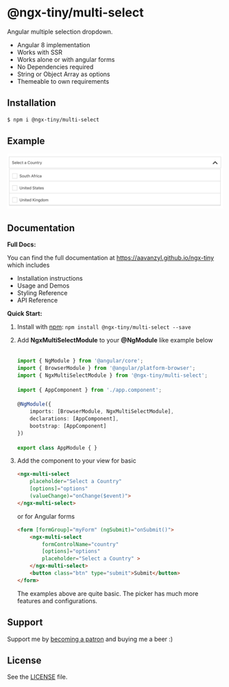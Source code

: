 # @ngx-tiny/multi-select

Angular multiple selection dropdown.

* Angular 8 implementation
* Works with SSR
* Works alone or with angular forms 
* No Dependencies required
* String or Object Array as options
* Themeable to own requirements

## Installation

```sh
$ npm i @ngx-tiny/multi-select
```


## Example

![Drag Racing](https://raw.githubusercontent.com/aavanzyl/ngx-tiny/master/projects/assets/ngx-multi-select.png)
## Documentation

__Full Docs:__

You can find the full documentation at https://aavanzyl.github.io/ngx-tiny which includes
* Installation instructions
* Usage and Demos
* Styling Reference
* API Reference

__Quick Start:__

1. Install with [npm](https://www.npmjs.com): `npm install @ngx-tiny/multi-select --save`

2. Add __NgxMultiSelectModule__ to your __@NgModule__ like example below
    ```typescript

    import { NgModule } from '@angular/core';
    import { BrowserModule } from '@angular/platform-browser';
    import { NgxMultiSelectModule } from '@ngx-tiny/multi-select';

    import { AppComponent } from './app.component';

    @NgModule({
        imports: [BrowserModule, NgxMultiSelectModule],
        declarations: [AppComponent],
        bootstrap: [AppComponent]
    })

    export class AppModule { }

    ```
 4. Add the component to your view for basic
    ```html
    <ngx-multi-select 
        placeholder="Select a Country" 
        [options]="options" 
        (valueChange)="onChange($event)">
    </ngx-multi-select>
    ```
    or for Angular forms
    ```html 
    <form [formGroup]="myForm" (ngSubmit)="onSubmit()">
        <ngx-multi-select 
            formControlName="country" 
            [options]="options" 
            placeholder="Select a Country" >
        </ngx-multi-select>
        <button class="btn" type="submit">Submit</button>
    </form>
    ```
    The examples above are quite basic. The picker has much more features and configurations. 
    
## Support

Support me by [becoming a patron](https://www.patreon.com/bePatron?u=27640996) and buying me a beer :) 

## License
See the [LICENSE][license] file.


[license]: /LICENSE
[contributing]: /CONTRIBUTING.md
[docs]: /DOCUMENTATION.md 